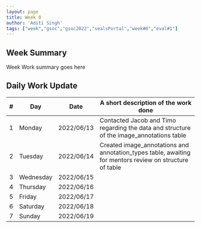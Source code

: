 ```yaml
---
layout: page
title: Week 0
author: 'Aditi Singh'
tags: ["week","gsoc","gsoc2022","sealsPortal","week#0","eval#1"]
---
```


## Week Summary

Week Work summary goes here 

## Daily Work Update

|\#|Day|Date|A short description of the work done|  
|---	|---	|---	|---	|  
|1   	| Monday 	|   2022/06/13	| Contacted Jacob and Timo regarding the data and structure of the image_annotations table |  
|2   	| Tuesday  	|   2022/06/14	| Created image_annotations and annotation_types table, awaiting for mentors review on structure of table	|  
|3   	| Wednesday |  2022/06/15 	|  |  
|4   	| Thursday  |   2022/06/16	|  |  
|5   	| Friday  	|   2022/06/17	|  |  
|6   	| Saturday  |  2022/06/18	|  |  
|7   	| Sunday  	|   2022/06/19	|  |  
